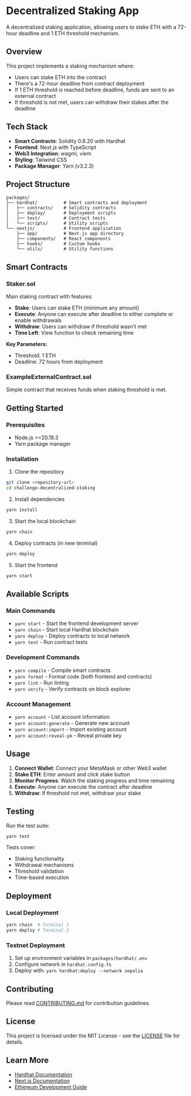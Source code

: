 # Decentralized Staking App

A decentralized staking application, allowing users to stake ETH with a 72-hour deadline and 1 ETH threshold mechanism.

## Overview

This project implements a staking mechanism where:

- Users can stake ETH into the contract
- There's a 72-hour deadline from contract deployment
- If 1 ETH threshold is reached before deadline, funds are sent to an external contract
- If threshold is not met, users can withdraw their stakes after the deadline

## Tech Stack

- **Smart Contracts**: Solidity 0.8.20 with Hardhat
- **Frontend**: Next.js with TypeScript
- **Web3 Integration**: wagmi, viem
- **Styling**: Tailwind CSS
- **Package Manager**: Yarn (v3.2.3)

## Project Structure

```
packages/
├── hardhat/          # Smart contracts and deployment
│   ├── contracts/    # Solidity contracts
│   ├── deploy/       # Deployment scripts
│   ├── test/         # Contract tests
│   └── scripts/      # Utility scripts
└── nextjs/           # Frontend application
    ├── app/          # Next.js app directory
    ├── components/   # React components
    ├── hooks/        # Custom hooks
    └── utils/        # Utility functions
```

## Smart Contracts

### Staker.sol

Main staking contract with features:

- **Stake**: Users can stake ETH (minimum any amount)
- **Execute**: Anyone can execute after deadline to either complete or enable withdrawals
- **Withdraw**: Users can withdraw if threshold wasn't met
- **Time Left**: View function to check remaining time

**Key Parameters:**

- Threshold: 1 ETH
- Deadline: 72 hours from deployment

### ExampleExternalContract.sol

Simple contract that receives funds when staking threshold is met.

## Getting Started

### Prerequisites

- Node.js >=20.18.3
- Yarn package manager

### Installation

1. Clone the repository

```bash
git clone <repository-url>
cd challenge-decentralized-staking
```

2. Install dependencies

```bash
yarn install
```

3. Start the local blockchain

```bash
yarn chain
```

4. Deploy contracts (in new terminal)

```bash
yarn deploy
```

5. Start the frontend

```bash
yarn start
```

## Available Scripts

### Main Commands

- `yarn start` - Start the frontend development server
- `yarn chain` - Start local Hardhat blockchain
- `yarn deploy` - Deploy contracts to local network
- `yarn test` - Run contract tests

### Development Commands

- `yarn compile` - Compile smart contracts
- `yarn format` - Format code (both frontend and contracts)
- `yarn lint` - Run linting
- `yarn verify` - Verify contracts on block explorer

### Account Management

- `yarn account` - List account information
- `yarn account:generate` - Generate new account
- `yarn account:import` - Import existing account
- `yarn account:reveal-pk` - Reveal private key

## Usage

1. **Connect Wallet**: Connect your MetaMask or other Web3 wallet
2. **Stake ETH**: Enter amount and click stake button
3. **Monitor Progress**: Watch the staking progress and time remaining
4. **Execute**: Anyone can execute the contract after deadline
5. **Withdraw**: If threshold not met, withdraw your stake

## Testing

Run the test suite:

```bash
yarn test
```

Tests cover:

- Staking functionality
- Withdrawal mechanisms
- Threshold validation
- Time-based execution

## Deployment

### Local Deployment

```bash
yarn chain  # Terminal 1
yarn deploy # Terminal 2
```

### Testnet Deployment

1. Set up environment variables in `packages/hardhat/.env`
2. Configure network in `hardhat.config.ts`
3. Deploy with: `yarn hardhat:deploy --network sepolia`

## Contributing

Please read [CONTRIBUTING.md](CONTRIBUTING.md) for contribution guidelines.

## License

This project is licensed under the MIT License - see the [LICENSE](LICENSE) file for details.

## Learn More

- [Hardhat Documentation](https://hardhat.org/docs)
- [Next.js Documentation](https://nextjs.org/docs)
- [Ethereum Development Guide](https://ethereum.org/en/developers/)
